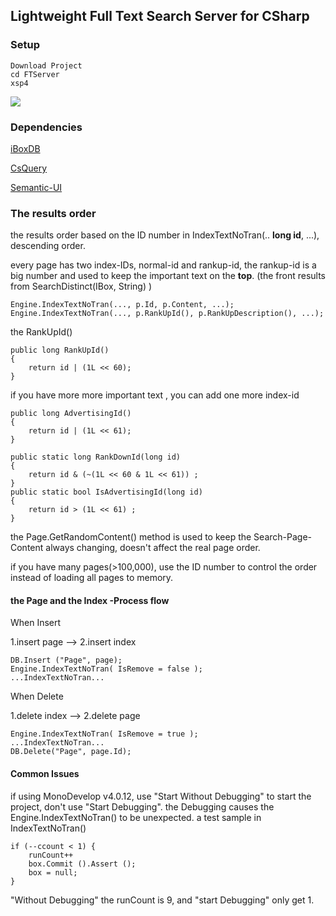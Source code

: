 ## Lightweight Full Text Search Server for CSharp

### Setup

```
Download Project
cd FTServer
xsp4
```


![](https://github.com/iboxdb/ftserver/raw/master/FTServer/web/css/fts2.png)

### Dependencies
[iBoxDB](http://www.iboxdb.com/)

[CsQuery](https://github.com/jamietre/CsQuery)

[Semantic-UI](http://semantic-ui.com/)



### The results order
the results order based on the ID number in IndexTextNoTran(.. **long id**, ...),  descending order.

every page has two index-IDs, normal-id and rankup-id, the rankup-id is a big number and used to keep the important text on the **top**.  (the front results from SearchDistinct(IBox, String) )
````
Engine.IndexTextNoTran(..., p.Id, p.Content, ...);
Engine.IndexTextNoTran(..., p.RankUpId(), p.RankUpDescription(), ...);
````					

the RankUpId()
````
public long RankUpId()
{
    return id | (1L << 60);
}
````

if you have more more important text , you can add one more index-id
````
public long AdvertisingId()
{
    return id | (1L << 61);
}
````
````
public static long RankDownId(long id)
{
    return id & (~(1L << 60 & 1L << 61)) ;
}
public static bool IsAdvertisingId(long id)
{
    return id > (1L << 61) ;
}
````		


the Page.GetRandomContent() method is used to keep the Search-Page-Content always changing, doesn't affect the real page order.

if you have many pages(>100,000),  use the ID number to control the order instead of loading all pages to memory.


#### the Page and the Index -Process flow

When Insert

1.insert page --> 2.insert index
````
DB.Insert ("Page", page);
Engine.IndexTextNoTran( IsRemove = false );
...IndexTextNoTran...
````


When Delete  

1.delete index --> 2.delete page
````
Engine.IndexTextNoTran( IsRemove = true );
...IndexTextNoTran...
DB.Delete("Page", page.Id);
````				


#### Common Issues
if using MonoDevelop v4.0.12,  use "Start Without Debugging" to start the project, don't use "Start Debugging". the Debugging causes the Engine.IndexTextNoTran() to be unexpected. a test sample in IndexTextNoTran()
````
if (--ccount < 1) {
	runCount++
	box.Commit ().Assert ();
	box = null;
}
````
"Without Debugging" the runCount is 9, and "start Debugging" only get 1.



